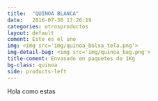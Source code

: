 ```yaml
---
title:  "QUINOA BLANCA"
date:   2016-07-30 17:26:19
categories: otrosproductos
layout: default
coment: Este es el uno
img: <img src='img/quinoa_bolsa_tela.png'>
img-detail-bag: <img src='img/quinoa_bag.png'>
title-coment: Envasado en paquetes de 1Kg
bg-class: quinoa 
side: products-left
---
```


Hola como estas